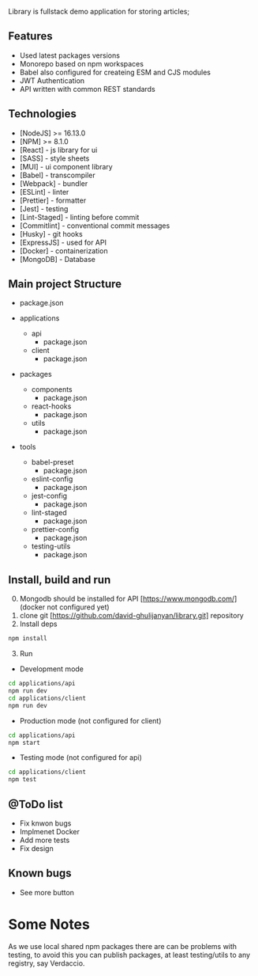 

Library is fullstack demo application for storing articles;

## Features

- Used latest packages versions
- Monorepo based on npm workspaces
- Babel also configured for createing ESM and CJS modules
- JWT Authentication
- API written with common REST standards

## Technologies

- [NodeJS] >= 16.13.0
- [NPM] >= 8.1.0
- [React] - js library for ui
- [SASS] - style sheets
- [MUI] - ui component library
- [Babel] - transcompiler
- [Webpack] - bundler
- [ESLint] - linter
- [Prettier] - formatter
- [Jest] - testing
- [Lint-Staged] - linting before commit
- [Commitlint] - conventional commit messages
- [Husky] - git hooks
- [ExpressJS] - used for API
- [Docker] - containerization
- [MongoDB] - Database

## Main project Structure

- package.json

- applications
  - api
    - package.json
  - client
    - package.json
- packages
  - components
    - package.json
  - react-hooks
    - package.json
  - utils
    - package.json
- tools
  - babel-preset
    - package.json
  - eslint-config
    - package.json
  - jest-config
    - package.json
  - lint-staged
    - package.json
  - prettier-config
    - package.json
  - testing-utils
    - package.json

## Install, build and run

0. Mongodb should be installed for API [https://www.mongodb.com/] (docker not configured yet)
1. clone git [https://github.com/david-ghulijanyan/library.git] repository
2. Install deps

```sh
npm install
```

3. Run

- Development mode

```sh
cd applications/api
npm run dev
cd applications/client
npm run dev

```

- Production mode (not configured for client)

```sh
cd applications/api
npm start

```

- Testing mode (not configured for api)

```sh
cd applications/client
npm test

```

## @ToDo list

- Fix knwon bugs
- Implmenet Docker
- Add more tests
- Fix design

## Known bugs

- See more button

# Some Notes

As we use local shared npm packages there are can be problems with testing, to avoid this you can publish packages, at least testing/utils to any registry, say Verdaccio.
